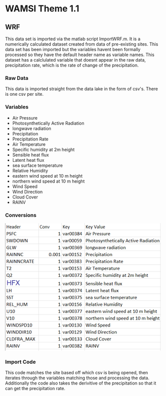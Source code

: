 # WAMSI Theme 1.1
## WRF
This data set is imported via the matlab script ImportWRF.m. It is a numerically calculated dataset created from data of pre-existing sites. This data set has been imported but the variables havent been formally processed so they have the default header name as variable names. This dataset has a calclulated variable that doesnt appear in the raw data, precipitation rate, which is the rate of change of the precipitation.

### Raw Data
This data is imported straight from the data lake in the form of csv's. There is one csv per site.

### Variables
 - Air Pressure
 - Photosynthetically Active Radiation
 - longwave radiation
 - Precipitation
 - Precipitation Rate
 - Air Temperature
 - Specific humidity at 2m height
 - Sensible heat flux
 - Latent heat flux 
 - sea surface temperature
 - Relative Humidity
 - eastern wind speed at 10 m height
 - northern wind speed at 10 m height
 - Wind Speed
 - Wind Direction
 - Cloud Cover
 - RAINV

### Conversions
![Variable Conversion Table](./WWMSP%20WRF%20Conversions.png)

### Import Code
This code matches the site based off which csv is being opened, then iterates through the variables matching those and processing the data. Additionally the code also takes the derivitive of the precipitation so that it can get the precipitation rate.

